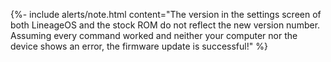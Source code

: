 {%- include alerts/note.html content="The version in the settings screen of both LineageOS and the stock ROM do not reflect the new version number.
Assuming every command worked and neither your computer nor the device shows an error, the firmware update is successful!" %}
